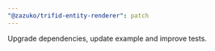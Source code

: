 ```yaml
---
"@zazuko/trifid-entity-renderer": patch
---
```


Upgrade dependencies, update example and improve tests.
